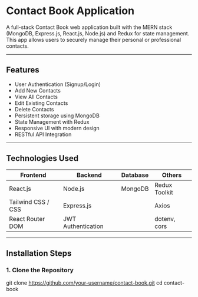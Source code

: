 
# Contact Book Application

A full-stack Contact Book web application built with the MERN stack (MongoDB, Express.js, React.js, Node.js) and Redux for state management. This app allows users to securely manage their personal or professional contacts.

---

## Features

-  User Authentication (Signup/Login)
-  Add New Contacts
-  View All Contacts
-  Edit Existing Contacts
-  Delete Contacts
-  Persistent storage using MongoDB
-  State Management with Redux
-  Responsive UI with modern design
-  RESTful API Integration

---

## Technologies Used

| Frontend            | Backend             | Database     | Others             |
|---------------------|---------------------|--------------|--------------------|
| React.js            | Node.js             | MongoDB      | Redux Toolkit      |
| Tailwind CSS / CSS  | Express.js          |              | Axios              |
| React Router DOM    | JWT Authentication  |              | dotenv, cors       |

---

##  Installation Steps

### 1. Clone the Repository

git clone https://github.com/your-username/contact-book.git
cd contact-book
